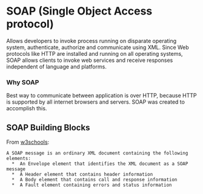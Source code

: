 # SOAP (Single Object Access protocol)

Allows developers to invoke process running on disparate operating system,
authenticate, authorize and communicate using XML. Since Web protocols like HTTP
are installed and running on all operating systems, SOAP allows clients to
invoke web services and receive responses independent of language and platforms.

### Why SOAP
Best way to communicate between application is over HTTP, because HTTP is
supported by all internet browsers and servers. SOAP was created to accomplish
this.


## SOAP Building Blocks
From [w3schools](https://www.w3schools.com/xml/xml_soap.asp#:~:text=A%20SOAP%20message%20is%20an,containing%20errors%20and%20status%20information):
```
A SOAP message is an ordinary XML document containing the following elements:
  *  An Envelope element that identifies the XML document as a SOAP message
  *  A Header element that contains header information
  *  A Body element that contains call and response information
  *  A Fault element containing errors and status information
```
